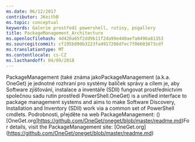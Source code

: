 ```yaml
---
ms.date: 06/12/2017
contributor: JKeithB
ms.topic: conceptual
keywords: Galerie prostředí powershell, rutiny, psgallery
title: PackageManagement_Architecture
ms.openlocfilehash: 4d420a65f2dd9b11f2da99e440aefa0496a81353
ms.sourcegitcommit: cf195b090b3223fa4917206dfec7f0b603873cdf
ms.translationtype: MT
ms.contentlocale: cs-CZ
ms.lasthandoff: 04/09/2018
---
```

<span data-ttu-id="8a595-103">PackageManagement (také známa jako</span><span class="sxs-lookup"><span data-stu-id="8a595-103">PackageManagement (a.k.a.</span></span> <span data-ttu-id="8a595-104">OneGet) je jednotné rozhraní pro systémy balíček správy a cílem je, aby Software zjišťování, instalace a inventáře (SDII) fungovat prostřednictvím společnou sadu rutin prostředí PowerShell.</span><span class="sxs-lookup"><span data-stu-id="8a595-104">OneGet) is a unified interface to package management systems and aims to make Software Discovery, Installation and Inventory (SDII) work via a common set of PowerShell cmdlets.</span></span> <span data-ttu-id="8a595-105">Podrobnosti, přejděte na web PackageManagement: () [OneGet.org]https://github.com/OneGet/oneget/blob/master/readme.md)</span><span class="sxs-lookup"><span data-stu-id="8a595-105">For details, visit the PackageManagement site: [OneGet.org] (https://github.com/OneGet/oneget/blob/master/readme.md)</span></span>